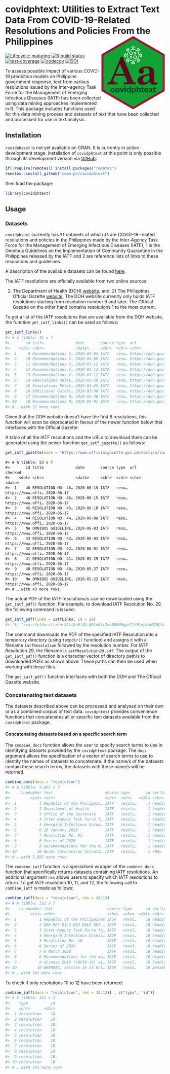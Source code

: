 
<!-- README.md is generated from README.Rmd. Please edit that file -->

# covidphtext: Utilities to Extract Text Data From COVID-19-Related Resolutions and Policies From the Philippines <img src="man/figures/covidphtext.png" width="200px" align="right" />

<!-- badges: start -->

[![Lifecycle:
maturing](https://img.shields.io/badge/lifecycle-maturing-blue.svg)](https://www.tidyverse.org/lifecycle/#maturing)
[![R build
status](https://github.com/como-ph/covidphtext/workflows/R-CMD-check/badge.svg)](https://github.com/como-ph/covidphtext/actions)
[![test-coverage](https://github.com/como-ph/covidphtext/workflows/test-coverage/badge.svg)](https://github.com/como-ph/covidphtext/actions?query=workflow%3Atest-coverage)
[![codecov](https://codecov.io/gh/como-ph/covidphtext/branch/master/graph/badge.svg)](https://codecov.io/gh/como-ph/covidphtext)
[![DOI](https://zenodo.org/badge/265376181.svg)](https://zenodo.org/badge/latestdoi/265376181)
<!-- badges: end -->

To assess possible impact of various COVID-19 prediction models on
Philippine government response, text from various resolutions issued by
the Inter-agency Task Force for the Management of Emerging Infectious
Diseases (IATF) has been collected using data mining approaches
implemented in R. This package includes functions used for this data
mining process and datasets of text that have been collected and
processed for use in text analysis.

## Installation

`covidphtext` is not yet available on CRAN. It is currently in active
development stage. Installation of `covidphtext` at this point is only
possible through its development version via
[GitHub](https://github.com/como-ph/covidphtext):

``` r
if(!require(remotes)) install.packages("remotes")
remotes::install_github("como-ph/covidphtext")
```

then load the package:

``` r
library(covidphtext)
```

## Usage

### Datasets

`covidphtext` currently has `51` datasets of which `46` are
COVID-19-related resolutions and policies in the Philippines made by the
Inter-Agency Task Force for the Management of Emerging Infectious
Diseases (IATF), 1 is the Omnibus Guidelines on the Implementation of
Community Quarantine in the Philippines released by the IATF and 2 are
reference lists of links to these resolutions and guidelines.

A description of the available datasets can be found
[here](https://como-ph.github.io/covidphtext/reference/index.html#section-datasets).

The IATF resolutions are officially available from two online sources:
1) The Department of Health (DOH)
[website](https://www.doh.gov.ph/COVID-19/IATF-Resolutions); and, 2) The
Philippines Official Gazette
[website](https://www.officialgazette.gov.ph/section/laws/other-issuances/inter-agency-task-force-for-the-management-of-emerging-infectious-diseases-resolutions/).
The DOH website currenlty only holds IATF resolutions starting from
resolution number 9 and later. The Official Gazette on the other hand
contains resolutions 1 to the most current.

To get a list of the IATF resolutions that are available from the DOH
website, the function `get_iatf_links()` can be used as follows:

``` r
get_iatf_links()
#> # A tibble: 41 x 7
#>       id title              date       source type  url               checked   
#>    <dbl> <chr>              <date>     <chr>  <chr> <chr>             <date>    
#>  1     9 Recommendations f… 2020-03-03 IATF   reso… https://doh.gov.… 2020-06-18
#>  2    10 Recommendations f… 2020-03-09 IATF   reso… https://doh.gov.… 2020-06-18
#>  3    11 Recommendations f… 2020-03-12 IATF   reso… https://doh.gov.… 2020-06-18
#>  4    12 Recommendations f… 2020-03-13 IATF   reso… https://doh.gov.… 2020-06-18
#>  5    13 Recommendations f… 2020-03-17 IATF   reso… https://doh.gov.… 2020-06-18
#>  6    14 Resolutions Relat… 2020-03-20 IATF   reso… https://doh.gov.… 2020-06-18
#>  7    15 Resolutions Relat… 2020-03-25 IATF   reso… https://doh.gov.… 2020-06-18
#>  8    16 Additional Guidel… 2020-03-30 IATF   reso… https://doh.gov.… 2020-06-18
#>  9    17 Recommendations R… 2020-03-30 IATF   reso… https://doh.gov.… 2020-06-18
#> 10    18 Recommendations R… 2020-04-01 IATF   reso… https://doh.gov.… 2020-06-18
#> # … with 31 more rows
```

Given that the DOH website doesn’t have the first 8 resolutions, this
function will soon be deprecated in favour of the newer function below
that interfaces with the Official Gazette.

A table of all the IATF resolutions and the URLs to download them can be
generated using the newer function `get_iatf_gazette()` as follows:

``` r
get_iatf_gazette(base = "https://www.officialgazette.gov.ph/section/laws/other-issuances/inter-agency-task-force-for-the-management-of-emerging-infectious-diseases-resolutions/")
```

    #> # A tibble: 53 x 7
    #>       id title              date       source type  url               checked   
    #>    <dbl> <chr>              <date>     <chr>  <chr> <chr>             <date>    
    #>  1    46 RESOLUTION NO. 46… 2020-06-15 IATF   reso… https://www.offi… 2020-06-17
    #>  2    46 RESOLUTION NO. 46… 2020-06-15 IATF   reso… https://www.offi… 2020-06-17
    #>  3    45 RESOLUTION NO. 45… 2020-06-10 IATF   reso… https://www.offi… 2020-06-17
    #>  4    44 RESOLUTION NO. 44… 2020-06-08 IATF   reso… https://www.offi… 2020-06-17
    #>  5    NA OMNIBUS GUIDELINE… 2020-06-03 IATF   reso… https://www.offi… 2020-06-17
    #>  6    43 RESOLUTION NO. 43… 2020-06-03 IATF   reso… https://www.offi… 2020-06-17
    #>  7    42 RESOLUTION NO. 42… 2020-06-01 IATF   reso… https://www.offi… 2020-06-17
    #>  8    41 RESOLUTION NO. 41… 2020-05-29 IATF   reso… https://www.offi… 2020-06-17
    #>  9    40 RESOLUTION NO. 40… 2020-05-27 IATF   reso… https://www.offi… 2020-06-17
    #> 10    NA OMNIBUS GUIDELINE… 2020-05-22 IATF   reso… https://www.offi… 2020-06-17
    #> # … with 43 more rows

The actual PDF of the IATF resolutions/s can be downloaded using the
`get_iatf_pdf()` function. For example, to download IATF Resolution
No. 29, the following command is issued:

``` r
get_iatf_pdf(links = iatfLinks, id = 29)
#> [1] "/var/folders/rx/nr32tl5n6f3d_86tn0tc7kc00000gp/T//RtmpfmHEGE/iatfResolution29.pdf"
```

The command downloads the PDF of the specified IATF Resolution into a
temporary directory (using `tempdir()` function) and assigns it with a
filename `iatfResolution` followed by the resolution number. For IATF
Resolution 29, the filename is `iatfResolution29.pdf`. The output of the
`get_iatf_pdf()` function is a character vector of directory path/s to
downloaded PDFs as shown above. These paths can then be used when
working with these files.

The `get_iatf_pdf()` function interfaces with both the DOH and The
Official Gazette website.

### Concatenating text datasets

The datasets described above can be processed and analysed on their own
or as a combined corpus of text data. `covidphtext` provides convenience
functions that concatenates all or specific text datasets available from
the `covidphtext` package.

#### Concatenating datasets based on a specific search term

The `combine_docs` function allows the user to specify search terms to
use in identifying datasets provided by the `covidphtext` package. The
`docs` argument allows the specification of a vector of search terms to
use to identify the names of datasets to concatenate. If the name/s of
the datasets contain these search terms, the datasets with these name/s
will be returned.

``` r
combine_docs(docs = "resolution")
#> # A tibble: 5,861 x 7
#>    linenumber text                       source type       id section date      
#>         <int> <chr>                      <chr>  <chr>   <dbl> <chr>   <date>    
#>  1          1 Republic of the Philippin… IATF   resolu…     1 heading 2020-01-28
#>  2          2 Department of Health       IATF   resolu…     1 heading 2020-01-28
#>  3          3 Office of the Secretary    IATF   resolu…     1 heading 2020-01-28
#>  4          4 Inter-Agency Task Force f… IATF   resolu…     1 heading 2020-01-28
#>  5          5 Emerging Infectious Disea… IATF   resolu…     1 heading 2020-01-28
#>  6          6 28 January 2020            IATF   resolu…     1 heading 2020-01-28
#>  7          7 Resolution No. 01          IATF   resolu…     1 heading 2020-01-28
#>  8          8 Series of 2020             IATF   resolu…     1 heading 2020-01-28
#>  9          9 Recommendations for the M… IATF   resolu…     1 heading 2020-01-28
#> 10         10 Novel Coronavirus Situati… IATF   resolu…     1 <NA>    2020-01-28
#> # … with 5,851 more rows
```

The `combine_iatf` function is a specialised wrapper of the
`combine_docs` function that specifically returns datasets containing
IATF resolutions. An additional argument `res` allows users to specify
which IATF resolutions to return. To get IATF resolution 10, 11, and 12,
the following call to `combine_iatf` is made as follows:

``` r
combine_iatf(docs = "resolution", res = 10:12)
#> # A tibble: 351 x 7
#>    linenumber text                        source type      id section date      
#>         <int> <chr>                       <chr>  <chr>  <dbl> <chr>   <date>    
#>  1          1 Republic of the Philippines IATF   resol…    10 heading 2020-03-09
#>  2          2 DOH DFA DILG DOJ DOLE DOT … IATF   resol…    10 heading 2020-03-09
#>  3          3 Inter-Agency Task Force fo… IATF   resol…    10 heading 2020-03-09
#>  4          4 Emerging Infectious Diseas… IATF   resol…    10 heading 2020-03-09
#>  5          5 Resolution No. 10           IATF   resol…    10 heading 2020-03-09
#>  6          6 Series of 2020              IATF   resol…    10 heading 2020-03-09
#>  7          7 9 March 2020                IATF   resol…    10 heading 2020-03-09
#>  8          8 Recommendations for the ma… IATF   resol…    10 heading 2020-03-09
#>  9          9 disease 2019 (COVID-19) si… IATF   resol…    10 heading 2020-03-09
#> 10         10 WHEREAS, Section 15 of Art… IATF   resol…    10 preamb… 2020-03-09
#> # … with 341 more rows
```

To check if only resolutions 10 to 12 have been returned:

``` r
combine_iatf(docs = "resolution", res = 10:12)[ , c("type", "id")]
#> # A tibble: 351 x 2
#>    type          id
#>    <chr>      <dbl>
#>  1 resolution    10
#>  2 resolution    10
#>  3 resolution    10
#>  4 resolution    10
#>  5 resolution    10
#>  6 resolution    10
#>  7 resolution    10
#>  8 resolution    10
#>  9 resolution    10
#> 10 resolution    10
#> # … with 341 more rows
```
